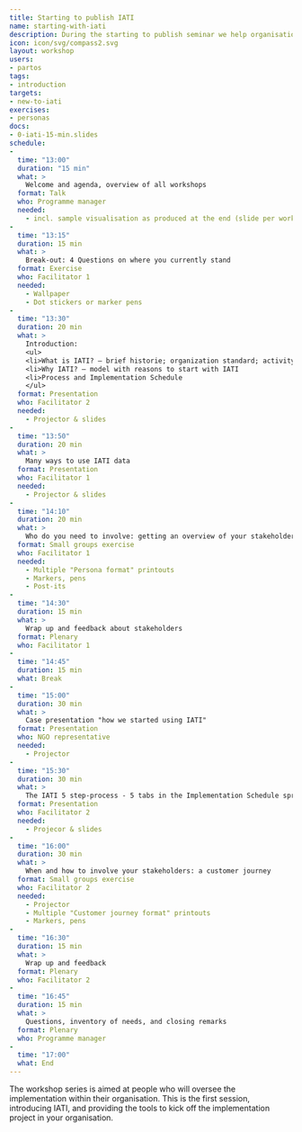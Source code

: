 ```yaml
---
title: Starting to publish IATI
name: starting-with-iati
description: During the starting to publish seminar we help organisations in their first steps towards IATI publication. In this session we organise workshops around getting to know international stakeholders. We do this through customer journeys and persona templates.
icon: icon/svg/compass2.svg
layout: workshop
users:
- partos
tags:
- introduction
targets:
- new-to-iati
exercises:
- personas
docs:
- 0-iati-15-min.slides
schedule:
-
  time: "13:00"
  duration: "15 min"
  what: >
    Welcome and agenda, overview of all workshops
  format: Talk
  who: Programme manager
  needed:
    - incl. sample visualisation as produced at the end (slide per workshop)
-
  time: "13:15"
  duration: 15 min
  what: >
    Break-out: 4 Questions on where you currently stand
  format: Exercise
  who: Facilitator 1
  needed:
    - Wallpaper
    - Dot stickers or marker pens
-
  time: "13:30"
  duration: 20 min
  what: >
    Introduction:
    <ul>
    <li>What is IATI? – brief historie; organization standard; activity standard
    <li>Why IATI? – model with reasons to start with IATI
    <li>Process and Implementation Schedule
    </ul>
  format: Presentation
  who: Facilitator 2
  needed:
    - Projector & slides
-
  time: "13:50"
  duration: 20 min
  what: >
    Many ways to use IATI data
  format: Presentation
  who: Facilitator 1
  needed:
    - Projector & slides
-
  time: "14:10"
  duration: 20 min
  what: >
    Who do you need to involve: getting an overview of your stakeholders
  format: Small groups exercise
  who: Facilitator 1
  needed:
    - Multiple "Persona format" printouts
    - Markers, pens
    - Post-its
-
  time: "14:30"
  duration: 15 min
  what: >
    Wrap up and feedback about stakeholders
  format: Plenary
  who: Facilitator 1
-
  time: "14:45"
  duration: 15 min
  what: Break
-
  time: "15:00"
  duration: 30 min
  what: >
    Case presentation "how we started using IATI"
  format: Presentation
  who: NGO representative
  needed:
    - Projector
-
  time: "15:30"
  duration: 30 min
  what: >
    The IATI 5 step-process - 5 tabs in the Implementation Schedule spreadsheet
  format: Presentation
  who: Facilitator 2
  needed:
    - Projecor & slides
-
  time: "16:00"
  duration: 30 min
  what: >
    When and how to involve your stakeholders: a customer journey
  format: Small groups exercise
  who: Facilitator 2
  needed:
    - Projector
    - Multiple "Customer journey format" printouts
    - Markers, pens
-
  time: "16:30"
  duration: 15 min
  what: >
    Wrap up and feedback
  format: Plenary
  who: Facilitator 2
-
  time: "16:45"
  duration: 15 min
  what: >
    Questions, inventory of needs, and closing remarks
  format: Plenary
  who: Programme manager
-
  time: "17:00"
  what: End
---
```


The workshop series is aimed at people who will oversee the implementation within their organisation. This is the first session, introducing IATI, and providing the tools to kick off the implementation project in your organisation.
